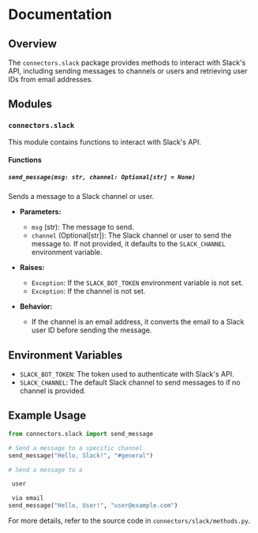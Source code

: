 # Documentation

## Overview

The `connectors.slack` package provides methods to interact with Slack's API, including sending messages to channels or users and retrieving user IDs from email addresses.

## Modules

### `connectors.slack`

This module contains functions to interact with Slack's API.

#### Functions

##### `send_message(msg: str, channel: Optional[str] = None)`

Sends a message to a Slack channel or user.

- **Parameters:**
  - `msg` (str): The message to send.
  - `channel` (Optional[str]): The Slack channel or user to send the message to. If not provided, it defaults to the `SLACK_CHANNEL` environment variable.

- **Raises:**
  - `Exception`: If the `SLACK_BOT_TOKEN` environment variable is not set.
  - `Exception`: If the channel is not set.

- **Behavior:**
  - If the channel is an email address, it converts the email to a Slack user ID before sending the message.

## Environment Variables

- `SLACK_BOT_TOKEN`: The token used to authenticate with Slack's API.
- `SLACK_CHANNEL`: The default Slack channel to send messages to if no channel is provided.

## Example Usage

```python
from connectors.slack import send_message

# Send a message to a specific channel
send_message("Hello, Slack!", "#general")

# Send a message to a

 user

 via email
send_message("Hello, User!", "user@example.com")
```

For more details, refer to the source code in `connectors/slack/methods.py`.